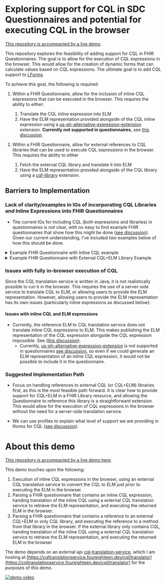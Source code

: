 # Exploring support for CQL in SDC Questionnaires and potential for executing CQL in the browser

[This repository is accompanied by a live demo](https://cfu288.github.io/cql-lforms-proposal/).

This repository explores the feasibility of adding support for CQL in FHIR Questionnaires. The goal is to allow for the execution of CQL expressions in the browser. This would allow for the creation of dynamic forms that can calculate values based on CQL expressions. The ultimate goal is to add CQL support to [LForms](https://github.com/lhncbc/lforms).

To achieve this goal, the following is required:

1. Within a FHIR Questionnaire, allow for the inclusion of inline CQL expressions that can be executed in the browser. This requires the ability to either:

   1. Translate the CQL inline expression into ELM
   2. Have the ELM representation provided alongside of the CQL inline expression using a [us-ph-alternative-expression-extension](http://hl7.org/fhir/us/ecr/StructureDefinition/us-ph-alternative-expression-extension) extension. **Currently not supported in questionnaires**, see [this discussion](https://chat.fhir.org/#narrow/stream/179220-cql/topic/Translating.20inline.20CQL.20to.20ELM).

1. Within a FHIR Questionnaire, allow for external references to CQL libraries that can be used to execute CQL expressions in the browser. This requires the ability to either
   1. Fetch the external CQL library and translate it into ELM
   2. Have the ELM representation provided alongside of the CQL library using a [cqf-library](http://hl7.org/fhir/StructureDefinition/cqf-library) extension.

## Barriers to Implementation

### Lack of clarity/examples in IGs of incorporating CQL Libraries and Inline Expressions into FHIR Questionnaires

- The current IGs for including CQL (both expressions and libraries) in questionnaires is not clear, with no easy to find example FHIR questionnaires that show how this might be done ([see discussion](https://chat.fhir.org/#narrow/stream/179255-questionnaire/topic/ELM.20representations.20alongside.20CQL.20libraries.2Fexpressions/near/432725398)). Given our current understanding, I've included two examples below of how this should be done.

<details>
  <summary>Example FHIR Questionnaire with Inline CQL example</summary>

```json
{
  "resourceType": "Questionnaire",
  "id": "Example-CQL-Calculation-Questionnaire",
  "title": "Example CQL Calculation Questionnaire",
  "item": [
    {
      "text": "Multiply 2 * 3",
      "type": "string",
      "extension": [
        {
          "url": "http://hl7.org/fhir/uv/sdc/StructureDefinition/sdc-questionnaire-calculatedExpression",
          "valueExpression": {
            "description": "Multiply two numbers via cql expression",
            "language": "text/cql",
            "expression": "2 * 3"
          }
        }
      ]
    }
  ]
}
```

</details>

<details>
  <summary>Example FHIR Questionnaire with External CQL+ELM Library Example</summary>
  
  ```json
  {
    "resourceType": "Questionnaire",
    "id": "Example-CQL-Calculation-Questionnaire",
    "title": "Example CQL Calculation Questionnaire",
    "extension": [
      {
        "url": "http://hl7.org/fhir/StructureDefinition/cqf-library",
        "valueCanonical": "http://example.com/ExampleExternalCQLLibrary"
      }
    ],
    "item": [
      {
        "text": "Multiply 2 * 3 in text/cql using external library",
        "type": "string",
        "required": false,
        "extension": [
          {
            "url": "http://hl7.org/fhir/uv/sdc/StructureDefinition/sdc-questionnaire-calculatedExpression",
            "valueExpression": {
              "description": "Multiply two numbers via cql expression found in an external library.",
              "language": "text/cql",
              "reference": "\"ExampleExternalCQLLibrary\".externalMultiplyFn"
            }
          }
        ]
      }
    ]
  }
  ```

Where 'http://example.com/ExampleExternalCQLLibrary' would be a reference to this library resource, which itself contains the actual CQL content:

<details>
  <summary>http://example.com/ExampleExternalCQLLibrary</summary>

```json
{
  "resourceType": "Library",
  "url": "http://example.com/ExampleExternalCQLLibrary",
  "name": "ExampleExternalCQLLibrary",
  "description": "External CQL Library that contains an expression 'externalMultiplyFn' and 'externalDateTimeFn'. References to content are in 'content' array. Note that these are external refs but could be embedded in this resource under 'content.data' as a base64 encoded string.",
  "content": [
    {
      "contentType": "text/cql",
      "url": "https://cfu288.github.io/cql-lforms-proposal/ExampleExternalCQLLibrary/ExampleExternalCQLLibrary.cql"
    },
    {
      "contentType": "application/elm+json",
      "url": "https://cfu288.github.io/cql-lforms-proposal/ExampleExternalCQLLibrary/ExampleExternalCQLLibrary.json"
    }
  ]
}
```

</details>

</details>

### Issues with fully in-browser execution of CQL

Since the CQL translation service is written in Java, it is not realistically possible to run it in the browser. This requires the use of a server-side service to translate CQL to ELM, or allowing users to provide the ELM representation. However, allowing users to provide the ELM representation has its own issues (particularly inline expressions as discussed below):

#### Issues with inline CQL and ELM expressions

- Currently, the reference ELM to CQL translation service does not translate inline CQL expressions to ELM. This makes publishing the ELM representation of the CQL expression alongside the CQL expression impossible. See ([this discussion](https://chat.fhir.org/#narrow/stream/179220-cql/topic/Translating.20inline.20CQL.20to.20ELM)).
  - Currently, [us-ph-alternative-expression-extension](http://hl7.org/fhir/us/ecr/StructureDefinition/us-ph-alternative-expression-extension) is not supported in questionnaires [see discussion](https://chat.fhir.org/#narrow/stream/179255-questionnaire/topic/US.20Public.20Health.20Alternative.20Expressions.20in.20Questionnaires), so even if we could generate an ELM representation of an inline CQL expression, it would not be possible to include it in the questionnaire.

### Suggested Implementation Path

- Focus on handling references to external CQL (or CQL+ELM) libraries first, as this is the most feasible path forward. It is clear how to provide support for CQL+ELM in a FHIR Library resource, and allowing the Questionnaire to reference this library is a straightforward extension. This would allow for the execution of CQL expressions in the browser without the need for a server-side translation service.

- We can use profiles to explain what level of support we are providing in lforms for CQL ([see discussion](https://chat.fhir.org/#narrow/stream/179220-cql/topic/Translating.20inline.20CQL.20to.20ELM/near/434413498)).

# About this demo

[This repository is accompanied by a live demo here](https://cfu288.github.io/cql-lforms-proposal/).

This demo touches upon the following:

1. Execution of inline CQL expressions in the browser, using an external CQL translation service to convert the CQL to ELM just prior to executing the ELM in the browser.
2. Parsing a FHIR questionnaire that contains an inline CQL expression, handing translation of the inline CQL using a external CQL translation service to retrieve the ELM representation, and executing the returned ELM in the browser.
3. Parsing a FHIR questionnaire that contains a reference to an external CQL+ELM or only CQL library, and executing the reference to a method from that library in the browser. If the external library only contains CQL, handing translation of the inline CQL using a external CQL translation service to retrieve the ELM representation, and executing the returned ELM in the browser

The demo depends on an external api [cql-translation-service](https://github.com/cqframework/cql-translation-service), which I am hosting at [https://cqltranslationservice.foureighteen.dev/cql/translator](https://cqltranslationservice.foureighteen.dev/cql/translator) for the purposes of this demo.

[![demo video](https://github.com/cfu288/cql-lforms-proposal/assets/2985976/ac32716f-c673-480e-93da-c0821586c8a9)](https://github.com/cfu288/cql-lforms-proposal/assets/2985976/ac32716f-c673-480e-93da-c0821586c8a9)

